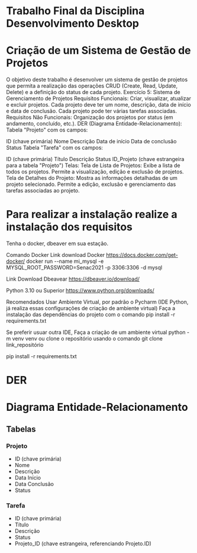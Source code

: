# Trabalho Final da Disciplina Desenvolvimento Desktop
# Criação de um Sistema de Gestão de Projetos
O objetivo deste trabalho é desenvolver um sistema de gestão de projetos que permita a realização das operações CRUD (Create, Read, Update, Delete) e a definição do status de cada projeto.
Exercício 5: Sistema de Gerenciamento de Projetos
Requisitos Funcionais:
Criar, visualizar, atualizar e excluir projetos.
Cada projeto deve ter um nome, descrição, data de início e data de conclusão.
Cada projeto pode ter várias tarefas associadas.
Requisitos Não Funcionais:
Organização dos projetos por status (em andamento, concluído, etc.).
DER (Diagrama Entidade-Relacionamento):
Tabela "Projeto" com os campos:

ID (chave primária)
Nome
Descrição
Data de início
Data de conclusão
Status
Tabela "Tarefa" com os campos:

ID (chave primária)
Título
Descrição
Status
ID_Projeto (chave estrangeira para a tabela "Projeto")
Telas:
Tela de Lista de Projetos:
Exibe a lista de todos os projetos.
Permite a visualização, edição e exclusão de projetos.
Tela de Detalhes do Projeto:
Mostra as informações detalhadas de um projeto selecionado.
Permite a edição, exclusão e gerenciamento das tarefas associadas ao projeto.


# Para realizar a instalação realize a instalação dos requisitos

Tenha o docker, dbeaver em sua estação.

Comando Docker
Link download Docker
https://docs.docker.com/get-docker/
docker run --name mi_mysql -e MYSQL_ROOT_PASSWORD=Senac2021 -p 3306:3306 -d mysql

Link Download Dbeavear
https://dbeaver.io/download/

Python 3.10 ou Superior
https://www.python.org/downloads/

Recomendados Usar Ambiente Virtual, por padrão o Pycharm (IDE Python, já realiza essas configurações de criação de ambiente virtual) 
Faça a instalação das dependências do projeto com o comando 
pip install -r requirements.txt

Se preferir usuar outra IDE, Faça a criação de um ambiente virtual
python -m venv venv
ou clone o repositório usando o comando git clone link_repositório

pip install -r requirements.txt


# DER
# Diagrama Entidade-Relacionamento

## Tabelas

### Projeto

- ID (chave primária)
- Nome
- Descrição
- Data Início
- Data Conclusão
- Status

### Tarefa

- ID (chave primária)
- Título
- Descrição
- Status
- Projeto_ID (chave estrangeira, referenciando Projeto.ID)



